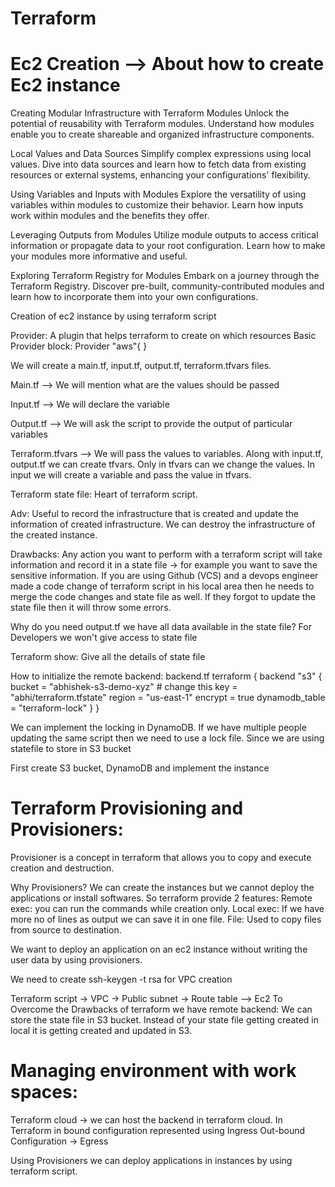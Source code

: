 # Terraform 

# Ec2 Creation --> About how to create Ec2 instance
Creating Modular Infrastructure with Terraform Modules Unlock the potential of reusability with Terraform modules. Understand how modules enable you to create shareable and organized infrastructure components.

Local Values and Data Sources Simplify complex expressions using local values. Dive into data sources and learn how to fetch data from existing resources or external systems, enhancing your configurations' flexibility.

Using Variables and Inputs with Modules Explore the versatility of using variables within modules to customize their behavior. Learn how inputs work within modules and the benefits they offer.

Leveraging Outputs from Modules Utilize module outputs to access critical information or propagate data to your root configuration. Learn how to make your modules more informative and useful.

Exploring Terraform Registry for Modules Embark on a journey through the Terraform Registry. Discover pre-built, community-contributed modules and learn how to incorporate them into your own configurations.

Creation of ec2 instance by using terraform script

Provider: A plugin that helps terraform to create on which resources Basic Provider block: Provider "aws"{ }

We will create a main.tf, input.tf, output.tf, terraform.tfvars files.

Main.tf --> We will mention what are the values should be passed

Input.tf --> We will declare the variable

Output.tf --> We will ask the script to provide the output of particular variables

Terraform.tfvars --> We will pass the values to variables. Along with input.tf, output.tf we can create tfvars. Only in tfvars can we change the values. In input we will create a variable and pass the value in tfvars.


Terraform state file: Heart of terraform script. 

Adv: Useful to record the infrastructure that is created and update the information of created infrastructure. We can destroy the infrastructure of the created instance.

Drawbacks: 
Any action you want to perform with a terraform script will take information and record it in a state file → for example you want to save the sensitive information. 
If you are using Github (VCS) and a devops engineer made a code change of terraform script in his local area then he needs to merge the code changes and state file as well. If they forgot to update the state file then it will throw some errors.

Why do you need output.tf we have all data available in the state file?
For Developers we won't give access to state file

Terraform show: Give all the details of state file

How to initialize the remote backend:
backend.tf
terraform {
  backend "s3" {
    bucket         = "abhishek-s3-demo-xyz" # change this
    key            = "abhi/terraform.tfstate"
    region         = "us-east-1"
    encrypt        = true
    dynamodb_table = "terraform-lock"
  }
}

We can implement the  locking in DynamoDB. If we have multiple people updating the same script then we need to use a lock file. Since we are using statefile to store in S3 bucket

First create S3 bucket, DynamoDB and implement the instance

# Terraform Provisioning and Provisioners: 
Provisioner is a concept in terraform that allows you to copy and execute creation and destruction.

Why Provisioners?
We can create the instances but we cannot deploy the applications or install softwares.
So terraform provide 2 features:
Remote exec: you can run the commands while creation only.
Local exec: If we have more no of lines as output we can save it in one file.
File: Used to copy files from source to destination.

We want to deploy an application on an ec2 instance without writing the user data by using provisioners.

We need to create ssh-keygen -t rsa for VPC creation

Terraform script → VPC → Public subnet → Route table —> Ec2
To Overcome the Drawbacks of terraform we have remote backend:
We can store the state file in S3 bucket. Instead of your state file getting created in local it is getting created and updated in S3.

# Managing environment with work spaces:

Terraform cloud → we can host the backend in terraform cloud.
In Terraform in bound configuration represented using Ingress
Out-bound Configuration → Egress

Using Provisioners we can deploy applications in instances by using terraform script.
